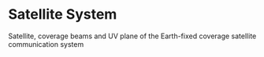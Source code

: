 # Satellite System
Satellite, coverage beams and UV plane of the Earth-fixed coverage satellite communication system
